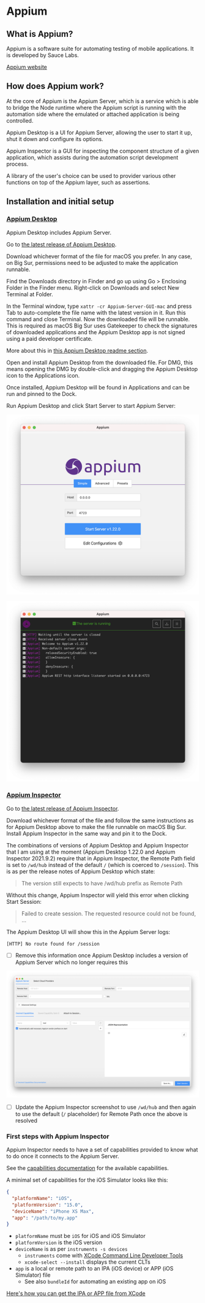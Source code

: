 # Appium

## What is Appium?

Appium is a software suite for automating testing of mobile applications. It is
developed by Sauce Labs.

[Appium website](https://appium.io)

## How does Appium work?

At the core of Appium is the Appium Server, which is a service which is able to
bridge the Node runtime where the Appium script is running with the automation
side where the emulated or attached application is being controlled.

Appium Desktop is a UI for Appium Server, allowing the user to start it up, shut
it down and configure its options.

Appium Inspector is a GUI for inspecting the component structure of a given
application, which assists during the automation script development process.

A library of the user's choice can be used to provider various other functions
on top of the Appium layer, such as assertions.

## Installation and initial setup

### [Appium Desktop](https://github.com/appium/appium-desktop)

Appium Desktop includes Appium Server.

Go to [the latest release of Appium Desktop][appium-desktop-latest].

[appium-desktop-latest]: https://github.com/appium/appium-desktop/releases/latest

Download whichever format of the file for macOS you prefer. In any case, on Big
Sur, permissions need to be adjusted to make the application runnable.

Find the Downloads directory in Finder and go up using Go > Enclosing Folder in
the Finder menu. Right-click on Downloads and select New Terminal at Folder.

In the Terminal window, type `xattr -cr Appium-Server-GUI-mac` and press Tab to
auto-complete the file name with the latest version in it. Run this command and
close Terminal. Now the downloaded file will be runnable. This is required as
macOS Big Sur uses Gatekeeper to check the signatures of downloaded applications
and the Appium Desktop app is not signed using a paid developer certificate.

More about this in [this Appium Desktop readme section][appium-desktop-macos].

[appium-desktop-macos]: https://github.com/appium/appium-desktop#installing-on-macos

Open and install Appium Desktop from the downloaded file. For DMG, this means
opening the DMG by double-click and dragging the Appium Desktop icon to the
Applications icon.

Once installed, Appium Desktop will be found in Applications and can be run and
pinned to the Dock.

Run Appium Desktop and click Start Server to start Appium Server:

![Appium Desktop screenshot](appium-desktop.png)

![Appium Server screenshot](appium-server.png)

### [Appium Inspector](https://github.com/appium/appium-inspector)

Go to [the latest release of Appium Inspector][appium-inspector-latest].

[appium-inspector-latest]: https://github.com/appium/appium-inspector/releases/latest

Download whichever format of the file and follow the same instructions as for
Appium Desktop above to make the file runnable on macOS Big Sur. Install Appium
Inspector in the same way and pin it to the Dock.

The combinations of versions of Appium Desktop and Appium Inspector that I am
using at the moment (Appium Desktop 1.22.0 and Appium Inspector 2021.9.2)
require that in Appium Inspector, the Remote Path field is set to `/wd/hub`
instead of the default `/` (which is coerced to `/session`). This is as per the
release notes of Appium Desktop which state:

> The version still expects to have /wd/hub prefix as Remote Path

Without this change, Appium Inspector will yield this error when clicking Start
Session:

> Failed to create session. The requested resource could not be found, …

The Appium Desktop UI will show this in the Appium Server logs:

```
[HTTP] No route found for /session
```

- [ ] Remove this information once Appium Desktop includes a version of Appium
  Server which no longer requires this

![Appium Inspector screenshot](appium-inspector.png)

- [ ] Update the Appium Inspector screenshot to use `/wd/hub` and then again to
  use the default (`/` placeholder) for Remote Path once the above is resolved

### First steps with Appium Inspector

Appium Inspector needs to have a set of capabilities provided to know what to do
once it connects to the Appium Server.

See the [capabilities documentation][caps] for the available capabilities.

[caps]: https://github.com/appium/appium/blob/master/docs/en/writing-running-appium/caps.md

A minimal set of capabilities for the iOS Simulator looks like this:

```json
{
  "platformName": "iOS",
  "platformVersion": "15.0",
  "deviceName": "iPhone XS Max",
  "app": "/path/to/my.app"
}
```

- `platformName` must be `iOS` for iOS and iOS Simulator
- `platformVersion` is the iOS version
- `deviceName` is as per `instruments -s devices`
  - `instruments` come with [XCode Command Line Developer Tools](xcode-clt)
  - `xcode-select --install` displays the current CLTs
- `app` is a local or remote path to an IPA (iOS device) or APP (iOS Simulator)
  file
  - See also `bundleId` for automating an existing app on iOS

[Here's how you can get the IPA or APP file from XCode][xcode-ipa-app]

[xcode-clt]: https://developer.apple.com/download/all
[xcode-ipa-app]: https://stackoverflow.com/q/1984727/2715716
